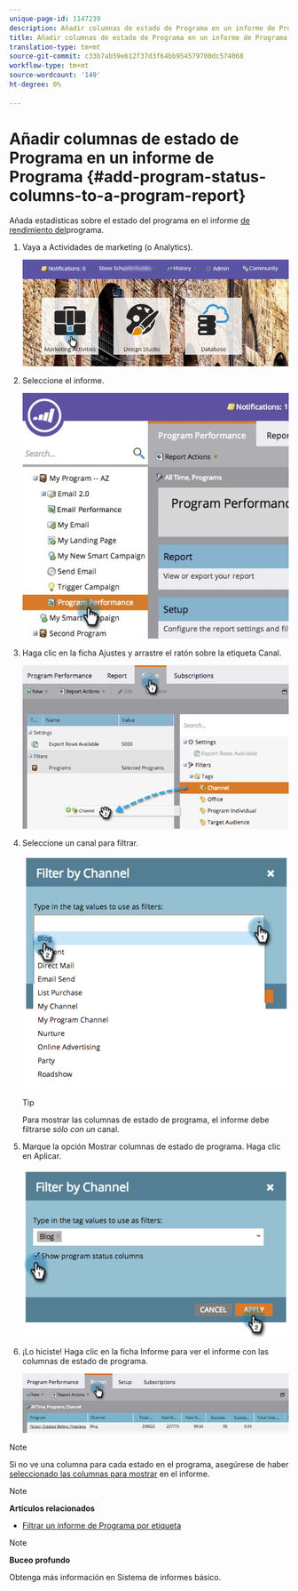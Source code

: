 ```yaml
---
unique-page-id: 1147239
description: Añadir columnas de estado de Programa en un informe de Programa - Documentos de marketing - Documentación del producto
title: Añadir columnas de estado de Programa en un informe de Programa
translation-type: tm+mt
source-git-commit: c33b7ab59e612f37d3f64bb954579700dc574068
workflow-type: tm+mt
source-wordcount: '149'
ht-degree: 0%

---
```



# Añadir columnas de estado de Programa en un informe de Programa {#add-program-status-columns-to-a-program-report}

Añada estadísticas sobre el estado del programa en el informe [de rendimiento del](create-a-program-performance-report.md)programa.

1. Vaya a Actividades de marketing (o Analytics).

   ![](assets/login-marketing-activities-2.png)

1. Seleccione el informe.

   ![](assets/emailperformance.jpg)

1. Haga clic en la ficha Ajustes y arrastre el ratón sobre la etiqueta Canal.

   ![](assets/image2014-9-23-16-3a26-3a38.png)

1. Seleccione un canal para filtrar.

   ![](assets/image2014-9-23-16-3a26-3a48.png)

   >[!TIP]
   >
   >Para mostrar las columnas de estado de programa, el informe debe filtrarse *sólo con un* canal.

1. Marque la opción Mostrar columnas de estado de programa. Haga clic en Aplicar.

   ![](assets/image2014-9-23-16-3a26-3a53.png)

1. ¡Lo hiciste! Haga clic en la ficha Informe para ver el informe con las columnas de estado de programa.

   ![](assets/programreport.jpg)

>[!NOTE]
>
>Si no ve una columna para cada estado en el programa, asegúrese de haber [seleccionado las columnas para mostrar](../../../../product-docs/reporting/basic-reporting/editing-reports/select-report-columns.md) en el informe.

>[!NOTE]
>
>**Artículos relacionados**
>
>* [Filtrar un informe de Programa por etiqueta](filter-a-program-report-by-tag.md)

>



>[!NOTE]
>
>**Buceo profundo**
>
>Obtenga más información en Sistema de informes [](http://docs.marketo.com/display/docs/basic+reporting)básico.

